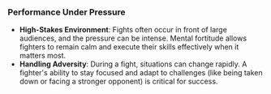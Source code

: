 ### Performance Under Pressure

- **High-Stakes Environment**: Fights often occur in front of large audiences, and the pressure can be intense. Mental fortitude allows fighters to remain calm and execute their skills effectively when it matters most.
- **Handling Adversity**: During a fight, situations can change rapidly. A fighter's ability to stay focused and adapt to challenges (like being taken down or facing a stronger opponent) is critical for success.